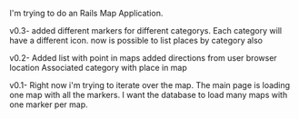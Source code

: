 I'm trying to do an Rails Map Application.

v0.3- added different markers for different categorys. Each category will have a different icon.
      now is possible to list places by category also

v0.2- Added list with point in maps
      added directions from user browser location
      Associated category with place in map
      

v0.1- Right now i'm trying to iterate over the map.
      The main page is loading one map with all the markers.
      I want the database to load many maps with one marker per map.